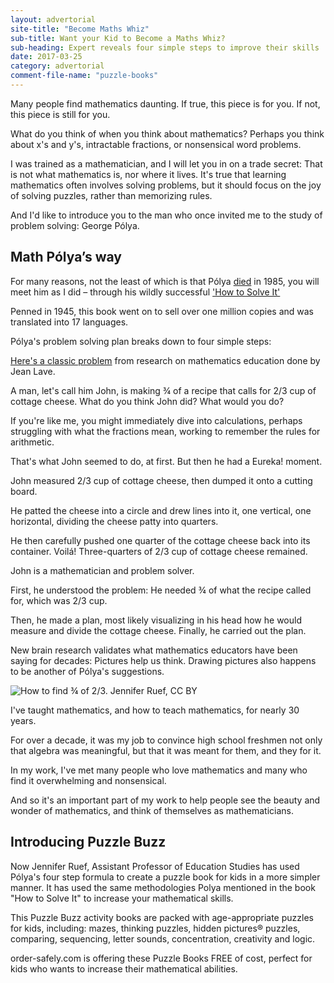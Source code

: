 ```yaml
---
layout: advertorial
site-title: "Become Maths Whiz"
sub-title: Want your Kid to Become a Maths Whiz?
sub-heading: Expert reveals four simple steps to improve their skills
date: 2017-03-25
category: advertorial
comment-file-name: "puzzle-books"
---
```


Many people find mathematics daunting. If true, this piece is for you. If not, this piece is still for you.

What do you think of when you think about mathematics? Perhaps you think about x's and y's, intractable fractions, or nonsensical word problems. 

I was trained as a mathematician, and I will let you in on a trade secret: That is not what mathematics is, nor where it lives. It's true that learning mathematics often involves solving problems, but it should focus on the joy of solving puzzles, rather than memorizing rules.

And I'd like to introduce you to the man who once invited me to the study of problem solving: George Pólya.

## Math Pólya’s way 

For many reasons, not the least of which is that Pólya <a href="http://articles.latimes.com/1985-09-08/news/mn-2892_1_polya-george-mathematician" target="_blank">died</a> in 1985, you will meet him as I did – through his wildly successful <a href="http://math.hawaii.edu/home/pdf/putnam/PolyaHowToSolveIt.pdf" target="_blank">'How to Solve It'</a>

Penned in 1945, this book went on to sell over one million copies and was translated into 17 languages.

Pólya's problem solving plan breaks down to four simple steps:

<a href="http://epltt.coe.uga.edu/index.php?title=Situated_Cognition" target="_blank">Here's a classic problem</a> from research on mathematics education done by Jean Lave. 

A man, let's call him John, is making ¾ of a recipe that calls for 2/3 cup of cottage cheese. What do you think John did? What would you do?

If you're like me, you might immediately dive into calculations, perhaps struggling with what the fractions mean, working to remember the rules for arithmetic. 

That's what John seemed to do, at first. But then he had a Eureka! moment.

John measured 2/3 cup of cottage cheese, then dumped it onto a cutting board.
 
He patted the cheese into a circle and drew lines into it, one vertical, one horizontal, dividing the cheese patty into quarters. 

He then carefully pushed one quarter of the cottage cheese back into its container. Voilá! Three-quarters of 2/3 cup of cottage cheese remained.

John is a mathematician and problem solver. 

First, he understood the problem: He needed ¾ of what the recipe called for, which was 2/3 cup. 

Then, he made a plan, most likely visualizing in his head how he would measure and divide the cottage cheese. Finally, he carried out the plan.

New brain research validates what mathematics educators have been saying for decades: Pictures help us think. Drawing pictures also happens to be another of Pólya's suggestions.

![How to find ¾ of 2/3. Jennifer Ruef, CC BY](https://theconversation.imgix.net/files/185181/original/file-20170907-9603-cugdd3.png?ixlib=rb-1.1.0&q=45&auto=format&w=754)

I've taught mathematics, and how to teach mathematics, for nearly 30 years. 

For over a decade, it was my job to convince high school freshmen not only that algebra was meaningful, but that it was meant for them, and they for it. 

In my work, I've met many people who love mathematics and many who find it overwhelming and nonsensical. 

And so it's an important part of my work to help people see the beauty and wonder of mathematics, and think of themselves as mathematicians.

## Introducing Puzzle Buzz

Now Jennifer Ruef, Assistant Professor of Education Studies has used Pólya's four step formula to create a puzzle book for kids in a more simpler manner. It has used the same methodologies Polya mentioned in the book "How to Solve It" to increase your mathematical skills.

This Puzzle Buzz activity books are packed with age-appropriate puzzles for kids, including: mazes, thinking puzzles, hidden pictures® puzzles, comparing, sequencing, letter sounds, concentration, creativity and logic.

order-safely.com is offering these Puzzle Books FREE of cost, perfect for kids who wants to increase their mathematical abilities.
